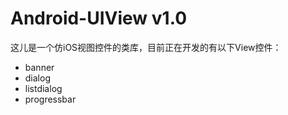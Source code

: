 # Android-UIView v1.0

这儿是一个仿iOS视图控件的类库，目前正在开发的有以下View控件：

- banner
- dialog
- listdialog
- progressbar